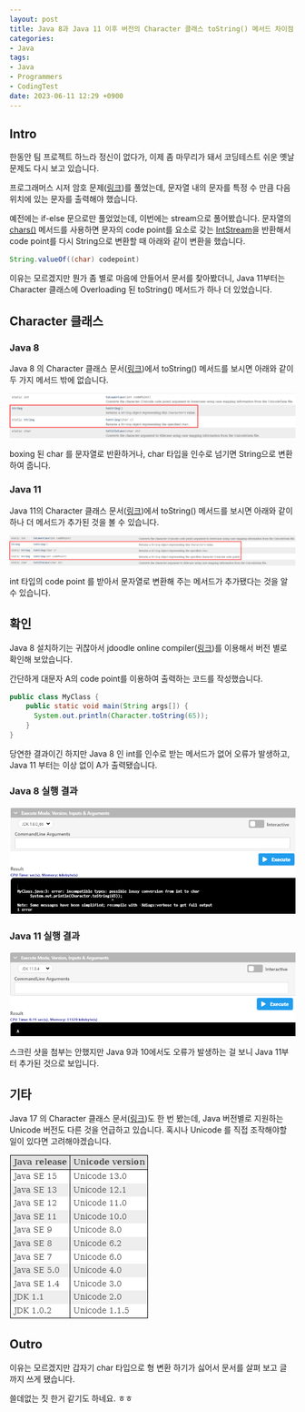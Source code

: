 ```yaml
---
layout: post
title: Java 8과 Java 11 이후 버전의 Character 클래스 toString() 메서드 차이점
categories:
- Java
tags:
- Java
- Programmers
- CodingTest
date: 2023-06-11 12:29 +0900
---
```

## Intro

한동안 팀 프로젝트 하느라 정신이 없다가, 이제 좀 마무리가 돼서 코딩테스트 쉬운 옛날 문제도 다시 보고 있습니다.

프로그래머스 시저 암호 문제([링크](https://school.programmers.co.kr/learn/courses/30/lessons/12926))를 풀었는데, 문자열 내의 문자를 특정 수 만큼 다음 위치에 있는 문자를 출력해야 했습니다.

예전에는 if-else 문으로만 풀었었는데, 이번에는 stream으로 풀어봤습니다. 문자열의 [chars()](https://docs.oracle.com/en/java/javase/11/docs/api/java.base/java/lang/String.html#chars%28%29) 메서드를 사용하면 문자의 code point를 요소로 갖는 [IntStream](https://docs.oracle.com/en/java/javase/11/docs/api/java.base/java/util/stream/IntStream.html)을 반환해서 code point를 다시 String으로 변환할 때 아래와 같이 변환을 했습니다.

```java
String.valueOf((char) codepoint)
```

이유는 모르겠지만 뭔가 좀 별로 마음에 안들어서 문서를 찾아봤더니, Java 11부터는 Character 클래스에 Overloading 된 toString() 메서드가 하나 더 있었습니다.

## Character 클래스

### Java 8

Java 8 의 Character 클래스 문서([링크](https://docs.oracle.com/javase/8/docs/api/java/lang/Character.html))에서 toString() 메서드를 보시면 아래와 같이 두 가지 메서드 밖에 없습니다.

![Java 8 Character 클래스 문서의 toString() 메서드](/assets/img/2023-06-11-difference-of-toString%28%29-method-in-Character-class-between-java8-and-after-java11/2023-06-11-java8-Character-class-doc.png)

boxing 된 char 를 문자열로 반환하거나, char 타입을 인수로 넘기면 String으로 변환하여 줍니다.

### Java 11

Java 11의 Character 클래스 문서([링크](https://docs.oracle.com/en/java/javase/11/docs/api/java.base/java/lang/Character.html))에서 toString() 메서드를 보시면 아래와 같이 하나 더 메서드가 추가된 것을 볼 수 있습니다.

![Java 11 Character 클래스 문서의 toStrign() 메서드](/assets/img/2023-06-11-difference-of-toString%28%29-method-in-Character-class-between-java8-and-after-java11/2023-06-11-java11-Character-class-doc.png)

int 타입의 code point 를 받아서 문자열로 변환해 주는 메서드가 추가됐다는 것을 알 수 있습니다.

## 확인

Java 8 설치하기는 귀찮아서 jdoodle online compiler([링크](https://www.jdoodle.com/online-java-compiler/))를 이용해서 버전 별로 확인해 보았습니다.

간단하게 대문자 A의 code point를 이용하여 출력하는 코드를 작성했습니다.

```java
public class MyClass {
    public static void main(String args[]) {
      System.out.println(Character.toString(65));
    }
}
```

당연한 결과이긴 하지만 Java 8 인 int를 인수로 받는 메서드가 없어 오류가 발생하고, Java 11 부터는 이상 없이 A가 출력됐습니다.

### Java 8 실행 결과

![Java 8 코드 실행 결과](/assets/img/2023-06-11-difference-of-toString%28%29-method-in-Character-class-between-java8-and-after-java11/2023-06-11-java8-toString-by-int.png)

### Java 11 실행 결과

![Java 11 코드 실행 결과](/assets/img/2023-06-11-difference-of-toString%28%29-method-in-Character-class-between-java8-and-after-java11/2023-06-11-java11-toString-by-int.png)

스크린 샷을 첨부는 안했지만 Java 9과 10에서도 오류가 발생하는 걸 보니 Java 11부터 추가된 것으로 보입니다.

## 기타

Java 17 의 Character 클래스 문서([링크](https://docs.oracle.com/en/java/javase/17/docs/api/java.base/java/lang/Character.html))도 한 번 봤는데, Java 버전별로 지원하는 Unicode 버전도 다른 것을 언급하고 있습니다. 혹시나 Unicode 를 직접 조작해야할 일이 있다면 고려해야겠습니다.

![Java 17 Character 클래스 문서의 Unicode Version 정리표](/assets/img/2023-06-11-difference-of-toString%28%29-method-in-Character-class-between-java8-and-after-java11/2023-06-11-java17-unicode-version-in-Character-class-doc.png)

## Outro

이유는 모르겠지만 갑자기 char 타입으로 형 변환 하기가 싫어서 문서를 살펴 보고 글 까지 쓰게 됐습니다.

쓸데없는 짓 한거 같기도 하네요. ㅎㅎ

